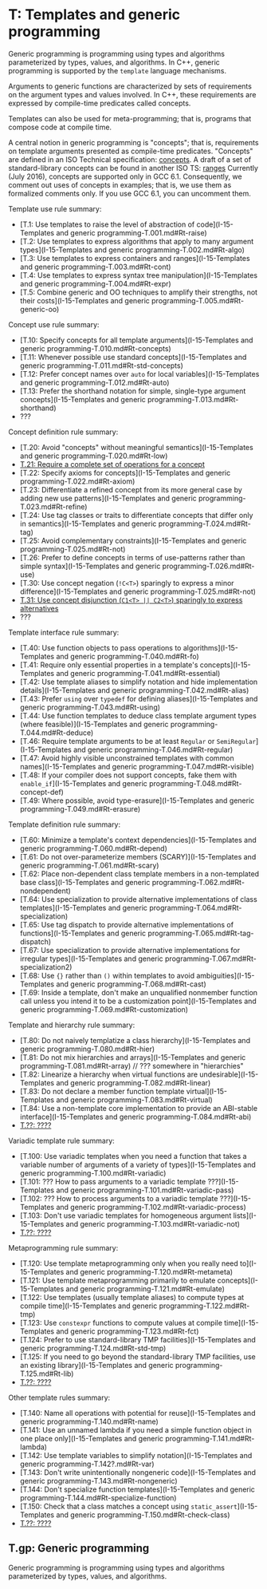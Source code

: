 # <a name="S-templates"></a>T: Templates and generic programming

Generic programming is programming using types and algorithms parameterized by types, values, and algorithms.
In C++, generic programming is supported by the `template` language mechanisms.

Arguments to generic functions are characterized by sets of requirements on the argument types and values involved.
In C++, these requirements are expressed by compile-time predicates called concepts.

Templates can also be used for meta-programming; that is, programs that compose code at compile time.

A central notion in generic programming is "concepts"; that is, requirements on template arguments presented as compile-time predicates.
"Concepts" are defined in an ISO Technical specification: [concepts](http://www.open-std.org/jtc1/sc22/wg21/docs/papers/2015/n4553.pdf).
A draft of a set of standard-library concepts can be found in another ISO TS: [ranges](http://www.open-std.org/jtc1/sc22/wg21/docs/papers/2016/n4569.pdf)
Currently (July 2016), concepts are supported only in GCC 6.1.
Consequently, we comment out uses of concepts in examples; that is, we use them as formalized comments only.
If you use GCC 6.1, you can uncomment them.

Template use rule summary:

* [T.1: Use templates to raise the level of abstraction of code](I-15-Templates and generic programming-T.001.md#Rt-raise)
* [T.2: Use templates to express algorithms that apply to many argument types](I-15-Templates and generic programming-T.002.md#Rt-algo)
* [T.3: Use templates to express containers and ranges](I-15-Templates and generic programming-T.003.md#Rt-cont)
* [T.4: Use templates to express syntax tree manipulation](I-15-Templates and generic programming-T.004.md#Rt-expr)
* [T.5: Combine generic and OO techniques to amplify their strengths, not their costs](I-15-Templates and generic programming-T.005.md#Rt-generic-oo)

Concept use rule summary:

* [T.10: Specify concepts for all template arguments](I-15-Templates and generic programming-T.010.md#Rt-concepts)
* [T.11: Whenever possible use standard concepts](I-15-Templates and generic programming-T.011.md#Rt-std-concepts)
* [T.12: Prefer concept names over `auto` for local variables](I-15-Templates and generic programming-T.012.md#Rt-auto)
* [T.13: Prefer the shorthand notation for simple, single-type argument concepts](I-15-Templates and generic programming-T.013.md#Rt-shorthand)
* ???

Concept definition rule summary:

* [T.20: Avoid "concepts" without meaningful semantics](I-15-Templates and generic programming-T.020.md#Rt-low)
* [T.21: Require a complete set of operations for a concept](#Rt-complete)
* [T.22: Specify axioms for concepts](I-15-Templates and generic programming-T.022.md#Rt-axiom)
* [T.23: Differentiate a refined concept from its more general case by adding new use patterns](I-15-Templates and generic programming-T.023.md#Rt-refine)
* [T.24: Use tag classes or traits to differentiate concepts that differ only in semantics](I-15-Templates and generic programming-T.024.md#Rt-tag)
* [T.25: Avoid complementary constraints](I-15-Templates and generic programming-T.025.md#Rt-not)
* [T.26: Prefer to define concepts in terms of use-patterns rather than simple syntax](I-15-Templates and generic programming-T.026.md#Rt-use)
* [T.30: Use concept negation (`!C<T>`) sparingly to express a minor difference](I-15-Templates and generic programming-T.025.md#Rt-not)
* [T.31: Use concept disjunction (`C1<T> || C2<T>`) sparingly to express alternatives](#Rt-or)
* ???

Template interface rule summary:

* [T.40: Use function objects to pass operations to algorithms](I-15-Templates and generic programming-T.040.md#Rt-fo)
* [T.41: Require only essential properties in a template's concepts](I-15-Templates and generic programming-T.041.md#Rt-essential)
* [T.42: Use template aliases to simplify notation and hide implementation details](I-15-Templates and generic programming-T.042.md#Rt-alias)
* [T.43: Prefer `using` over `typedef` for defining aliases](I-15-Templates and generic programming-T.043.md#Rt-using)
* [T.44: Use function templates to deduce class template argument types (where feasible)](I-15-Templates and generic programming-T.044.md#Rt-deduce)
* [T.46: Require template arguments to be at least `Regular` or `SemiRegular`](I-15-Templates and generic programming-T.046.md#Rt-regular)
* [T.47: Avoid highly visible unconstrained templates with common names](I-15-Templates and generic programming-T.047.md#Rt-visible)
* [T.48: If your compiler does not support concepts, fake them with `enable_if`](I-15-Templates and generic programming-T.048.md#Rt-concept-def)
* [T.49: Where possible, avoid type-erasure](I-15-Templates and generic programming-T.049.md#Rt-erasure)

Template definition rule summary:

* [T.60: Minimize a template's context dependencies](I-15-Templates and generic programming-T.060.md#Rt-depend)
* [T.61: Do not over-parameterize members (SCARY)](I-15-Templates and generic programming-T.061.md#Rt-scary)
* [T.62: Place non-dependent class template members in a non-templated base class](I-15-Templates and generic programming-T.062.md#Rt-nondependent)
* [T.64: Use specialization to provide alternative implementations of class templates](I-15-Templates and generic programming-T.064.md#Rt-specialization)
* [T.65: Use tag dispatch to provide alternative implementations of functions](I-15-Templates and generic programming-T.065.md#Rt-tag-dispatch)
* [T.67: Use specialization to provide alternative implementations for irregular types](I-15-Templates and generic programming-T.067.md#Rt-specialization2)
* [T.68: Use `{}` rather than `()` within templates to avoid ambiguities](I-15-Templates and generic programming-T.068.md#Rt-cast)
* [T.69: Inside a template, don't make an unqualified nonmember function call unless you intend it to be a customization point](I-15-Templates and generic programming-T.069.md#Rt-customization)

Template and hierarchy rule summary:

* [T.80: Do not naively templatize a class hierarchy](I-15-Templates and generic programming-T.080.md#Rt-hier)
* [T.81: Do not mix hierarchies and arrays](I-15-Templates and generic programming-T.081.md#Rt-array) // ??? somewhere in "hierarchies"
* [T.82: Linearize a hierarchy when virtual functions are undesirable](I-15-Templates and generic programming-T.082.md#Rt-linear)
* [T.83: Do not declare a member function template virtual](I-15-Templates and generic programming-T.083.md#Rt-virtual)
* [T.84: Use a non-template core implementation to provide an ABI-stable interface](I-15-Templates and generic programming-T.084.md#Rt-abi)
* [T.??: ????](#Rt-???)

Variadic template rule summary:

* [T.100: Use variadic templates when you need a function that takes a variable number of arguments of a variety of types](I-15-Templates and generic programming-T.100.md#Rt-variadic)
* [T.101: ??? How to pass arguments to a variadic template ???](I-15-Templates and generic programming-T.101.md#Rt-variadic-pass)
* [T.102: ??? How to process arguments to a variadic template ???](I-15-Templates and generic programming-T.102.md#Rt-variadic-process)
* [T.103: Don't use variadic templates for homogeneous argument lists](I-15-Templates and generic programming-T.103.md#Rt-variadic-not)
* [T.??: ????](#Rt-???)

Metaprogramming rule summary:

* [T.120: Use template metaprogramming only when you really need to](I-15-Templates and generic programming-T.120.md#Rt-metameta)
* [T.121: Use template metaprogramming primarily to emulate concepts](I-15-Templates and generic programming-T.121.md#Rt-emulate)
* [T.122: Use templates (usually template aliases) to compute types at compile time](I-15-Templates and generic programming-T.122.md#Rt-tmp)
* [T.123: Use `constexpr` functions to compute values at compile time](I-15-Templates and generic programming-T.123.md#Rt-fct)
* [T.124: Prefer to use standard-library TMP facilities](I-15-Templates and generic programming-T.124.md#Rt-std-tmp)
* [T.125: If you need to go beyond the standard-library TMP facilities, use an existing library](I-15-Templates and generic programming-T.125.md#Rt-lib)
* [T.??: ????](#Rt-???)

Other template rules summary:

* [T.140: Name all operations with potential for reuse](I-15-Templates and generic programming-T.140.md#Rt-name)
* [T.141: Use an unnamed lambda if you need a simple function object in one place only](I-15-Templates and generic programming-T.141.md#Rt-lambda)
* [T.142: Use template variables to simplify notation](I-15-Templates and generic programming-T.142?.md#Rt-var)
* [T.143: Don't write unintentionally nongeneric code](I-15-Templates and generic programming-T.143.md#Rt-nongeneric)
* [T.144: Don't specialize function templates](I-15-Templates and generic programming-T.144.md#Rt-specialize-function)
* [T.150: Check that a class matches a concept using `static_assert`](I-15-Templates and generic programming-T.150.md#Rt-check-class)
* [T.??: ????](#Rt-???)

## <a name="SS-GP"></a>T.gp: Generic programming

Generic programming is programming using types and algorithms parameterized by types, values, and algorithms.

